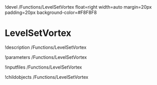 <!-- MOOSE Object Documentation Stub: Remove this when content is added. -->!devel /Functions/LevelSetVortex float=right width=auto margin=20px padding=20px background-color=#F8F8F8


# LevelSetVortex
!description /Functions/LevelSetVortex

!parameters /Functions/LevelSetVortex

!inputfiles /Functions/LevelSetVortex

!childobjects /Functions/LevelSetVortex
